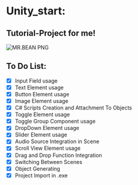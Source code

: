 # Unity_start:
## Tutorial-Project for me!
![MR.BEAN PNG](https://www.pngmart.com/files/22/Mr.-Bean-PNG-HD.png)

## To Do List:
- [x] Input Field usage
- [x] Text Element usage
- [x] Button Element usage
- [x] Image Element usage
- [x] C# Scripts Creation and Attachment To Objects
- [x] Toggle Element usage
- [x] Toggle Group Component usage
- [x] DropDown Element usage
- [x] Slider Element usage
- [x] Audio Source  Integration in Scene
- [x] Scroll View Element usage
- [x] Drag and Drop Function Integration
- [x] Switching Between Scenes
- [x] Object Generating
- [x] Project Import in .exe

